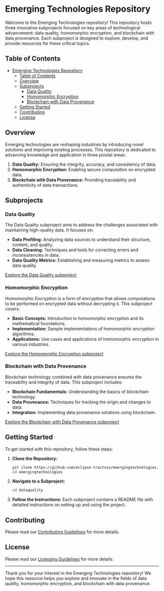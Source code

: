 # Emerging Technologies Repository

Welcome to the Emerging Technologies repository! This repository hosts three innovative subprojects focused on key areas of technological advancement: data quality, homomorphic encryption, and blockchain with data provenance. Each subproject is designed to explore, develop, and provide resources for these critical topics.

## Table of Contents

- [Emerging Technologies Repository](#emerging-technologies-repository)
  - [Table of Contents](#table-of-contents)
  - [Overview](#overview)
  - [Subprojects](#subprojects)
    - [Data Quality](#data-quality)
    - [Homomorphic Encryption](#homomorphic-encryption)
    - [Blockchain with Data Provenance](#blockchain-with-data-provenance)
  - [Getting Started](#getting-started)
  - [Contributing](#contributing)
  - [License](#license)

## Overview

Emerging technologies are reshaping industries by introducing novel solutions and improving existing processes. This repository is dedicated to advancing knowledge and application in three pivotal areas:

1. **Data Quality:** Ensuring the integrity, accuracy, and consistency of data.
2. **Homomorphic Encryption:** Enabling secure computation on encrypted data.
3. **Blockchain with Data Provenance:** Providing traceability and authenticity of data transactions.

## Subprojects

### Data Quality

The Data Quality subproject aims to address the challenges associated with maintaining high-quality data. It focuses on:

- **Data Profiling:** Analyzing data sources to understand their structure, content, and quality.
- **Data Cleaning:** Techniques and tools for correcting errors and inconsistencies in data.
- **Data Quality Metrics:** Establishing and measuring metrics to assess data quality.

[Explore the Data Quality subproject](https://github.com/eclipse-tractusx/emergingtechnologies.git/tree/main/dataquality/README.md)

### Homomorphic Encryption

Homomorphic Encryption is a form of encryption that allows computations to be performed on encrypted data without decrypting it. This subproject covers:

- **Basic Concepts:** Introduction to homomorphic encryption and its mathematical foundations.
- **Implementation:** Sample implementations of homomorphic encryption algorithms.
- **Applications:** Use cases and applications of homomorphic encryption in various industries.

[Explore the Homomorphic Encryption subproject](https://github.com/eclipse-tractusx/emergingtechnologies.git/tree/main/homomorphicencryption/README.md)

### Blockchain with Data Provenance

Blockchain technology combined with data provenance ensures the traceability and integrity of data. This subproject includes:

- **Blockchain Fundamentals:** Understanding the basics of blockchain technology.
- **Data Provenance:** Techniques for tracking the origin and changes to data.
- **Integration:** Implementing data provenance solutions using blockchain.

[Explore the Blockchain with Data Provenance subproject](https://github.com/eclipse-tractusx/emergingtechnologies.git/tree/main/blockchain/README.md)

## Getting Started

To get started with this repository, follow these steps:

1. **Clone the Repository:**
    ```sh
    git clone https://github.com/eclipse-tractusx/emergingtechnologies.git
    cd emergingtechnologies
    ```

2. **Navigate to a Subproject:**
    ```sh
    cd dataquality
    ```

3. **Follow the Instructions:**
   Each subproject contains a README file with detailed instructions on setting up and using the project.

## Contributing

Please read our [Contributing Guidelines](CONTRIBUTING.md) for more details.

## License

Please read our [Licensing Guidelines](LICENSE) for more details.

---

Thank you for your interest in the Emerging Technologies repository! We hope this resource helps you explore and innovate in the fields of data quality, homomorphic encryption, and blockchain with data provenance.

